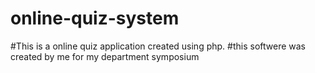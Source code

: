 # online-quiz-system

#This is a online quiz application created using php.
#this softwere was created by me for my department symposium

